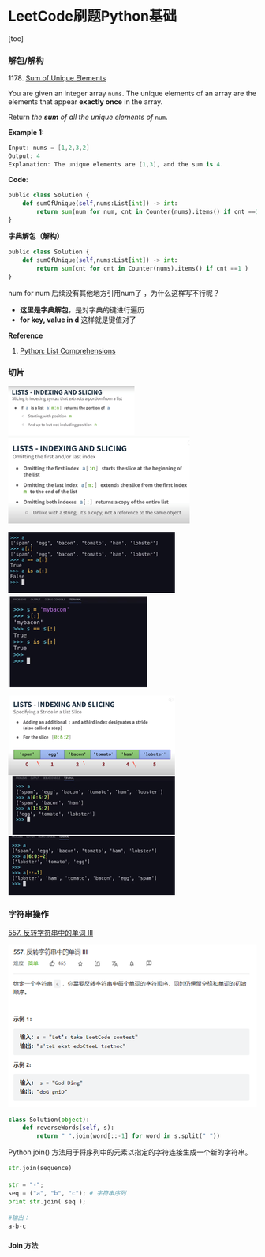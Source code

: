 # LeetCode刷题Python基础



[toc]

### 解包/解构

1178\. [Sum of Unique Elements](https://leetcode-cn.com/problems/sum-of-unique-elements/)

You are given an integer array `nums`. The unique elements of an array are the elements that appear **exactly once** in the array.

Return *the **sum** of all the unique elements of* `num`.

**Example 1:**

```c#
Input: nums = [1,2,3,2]
Output: 4
Explanation: The unique elements are [1,3], and the sum is 4.
```



**Code**:

```python
public class Solution {
	def sumOfUnique(self,nums:List[int]) -> int:
    	return sum(num for num, cnt in Counter(nums).items() if cnt ==1 )
}
```



**字典解包（解构）**

```python
public class Solution {
	def sumOfUnique(self,nums:List[int]) -> int:
    	return sum(cnt for cnt in Counter(nums).items() if cnt ==1 )
}
```

num for num 后续没有其他地方引用num了 ，为什么这样写不行呢？



- **这里是字典解包**，是对字典的键进行遍历
- **for key, value in d** 这样就是键值对了



**Reference**

1. [Python: List Comprehensions](https://web.archive.org/web/20180309053826/http://www.secnetix.de/olli/Python/list_comprehensions.hawk)



### 切片

<img src="./img/image-20220729122337128.png" alt="image-20220729122337128" style="zoom: 25%;" /> 



<img src="./img/image-20220729122535633.png" alt="image-20220729122535633" style="zoom: 36%;" /> 

<img src="./img/image-20220729122720254.png" alt="image-20220729122720254" style="zoom:33%;" /> <img src="./img/image-20220729122739434.png" alt="image-20220729122739434" style="zoom:33%;" /> 



<img src="./img/image-20220729122758686.png" alt="image-20220729122758686" style="zoom:33%;" /> 



<img src="./img/image-20220729122818495.png" alt="image-20220729122818495" style="zoom:33%;" /> 

<img src="./img/image-20220729122829099.png" alt="image-20220729122829099" style="zoom:33%;" /> 



### 字符串操作

[557. 反转字符串中的单词 III](https://leetcode.cn/problems/reverse-words-in-a-string-iii/)

<img src="./img/image-20220729114716245.png" alt="image-20220729114716245" style="zoom:80%;" /> 

```python
class Solution(object):
    def reverseWords(self, s):
        return " ".join(word[::-1] for word in s.split(" "))
```

Python join() 方法用于将序列中的元素以指定的字符连接生成一个新的字符串。

```python
str.join(sequence)

str = "-";
seq = ("a", "b", "c"); # 字符串序列
print str.join( seq );

#输出：
a-b-c
```



#### Join 方法
